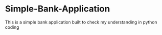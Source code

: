 # Simple-Bank-Application
This is a simple bank application built to check my understanding in python coding
